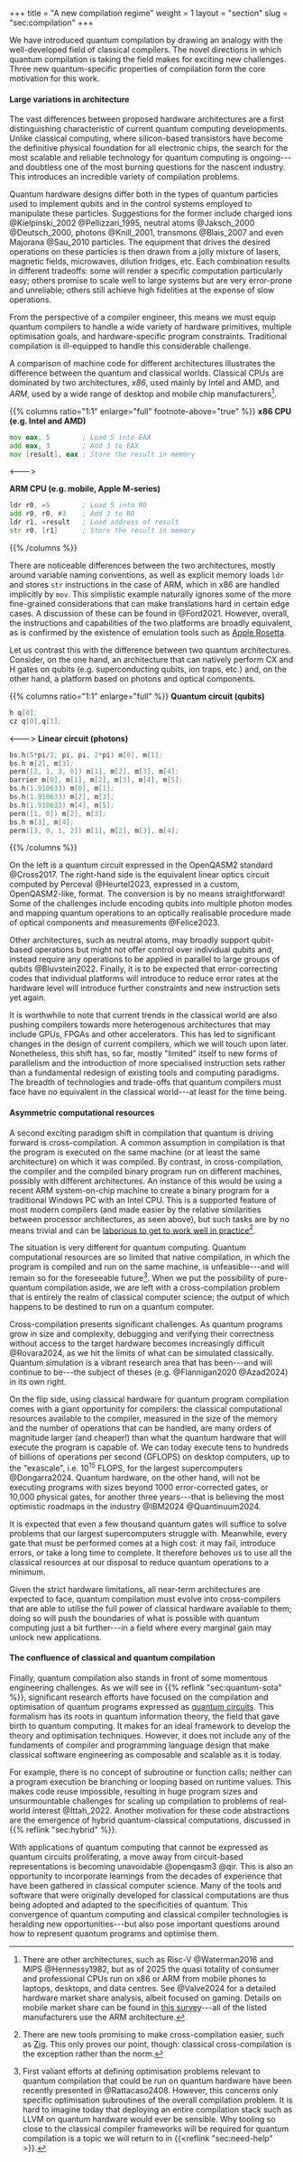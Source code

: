 +++
title = "A new compilation regime"
weight = 1
layout = "section"
slug = "sec:compilation"
+++

We have introduced quantum compilation by drawing an analogy with the
well-developed field of classical compilers. The novel directions in which
quantum compilation is taking the field makes for exciting new challenges. Three
new quantum-specific properties of compilation form the core motivation for this
work.

#### Large variations in architecture

The vast differences between proposed hardware architectures are a first
distinguishing characteristic of current quantum computing developments. Unlike
classical computing, where silicon-based transistors have become the definitive
physical foundation for all electronic chips, the search for the most scalable
and reliable technology for quantum computing is ongoing---and doubtless one of
the most burning questions for the nascent industry. This introduces an
incredible variety of compilation problems.

Quantum hardware designs differ both in the types of quantum particles used to
implement qubits and in the control systems employed to manipulate these
particles. Suggestions for the former include charged ions @Kielpinski_2002
@Pellizzari_1995, neutral atoms @Jaksch_2000 @Deutsch_2000, photons @Knill_2001,
transmons @Blais_2007 and even Majorana @Sau_2010 particles. The equipment that
drives the desired operations on these particles is then drawn from a jolly
mixture of lasers, magnetic fields, microwaves, dilution fridges, etc. Each
combination results in different tradeoffs: some will render a specific
computation particularly easy; others promise to scale well to large systems but
are very error-prone and unreliable; others still achieve high fidelities at the
expense of slow operations.

From the perspective of a compiler engineer, this means we must equip quantum
compilers to handle a wide variety of hardware primitives, multiple optimisation
goals, and hardware-specific program constraints. Traditional compilation is
ill-equipped to handle this considerable challenge.

A comparison of machine code for different architectures illustrates the
difference between the quantum and classical worlds. Classical CPUs are
dominated by two architectures, _x86_, used mainly by Intel and AMD, and _ARM_,
used by a wide range of desktop and mobile chip manufacturers[^cpu].

<!-- prettier-ignore-start -->
{{% columns ratio="1:1" enlarge="full" footnote-above="true" %}}
**x86 CPU (e.g. Intel and AMD)**
```asm
mov eax, 5        ; Load 5 into EAX
add eax, 3        ; Add 3 to EAX
mov [result], eax ; Store the result in memory

```
<--->

**ARM CPU (e.g. mobile, Apple M-series)**
```asm
ldr r0, =5        ; Load 5 into R0
add r0, r0, #3    ; Add 3 to R0
ldr r1, =result   ; Load address of result
str r0, [r1]      ; Store the result in memory
```
{{% /columns %}}
<!-- prettier-ignore-end -->

There are noticeable differences between the two architectures, mostly around
variable naming conventions, as well as explicit memory loads `ldr` and stores
`str` instructions in the case of ARM, which in x86 are handled implicitly by
`mov`. This simplistic example naturally ignores some of the more fine-grained
considerations that can make translations hard in certain edge cases. A
discussion of these can be found in @Ford2021. However, overall, the
instructions and capabilities of the two platforms are broadly equivalent, as is
confirmed by the existence of emulation tools such as
[Apple Rosetta](https://developer.apple.com/documentation/apple-silicon/about-the-rosetta-translation-environment).

Let us contrast this with the difference between two quantum architectures.
Consider, on the one hand, an architecture that can natively perform CX and H
gates on qubits (e.g. superconducting qubits, ion traps, etc.) and, on the other
hand, a platform based on photons and optical components.

<!-- prettier-ignore-start -->
{{% columns ratio="1:1" enlarge="full" %}}
**Quantum circuit (qubits)**
```asm
h q[0];
cz q[0],q[1];
```
<--->
**Linear circuit (photons)**
```asm
bs.h(5*pi/2, pi, pi, 2*pi) m[0], m[1];
bs.h m[2], m[3];
perm([2, 1, 3, 0]) m[1], m[2], m[3], m[4];
barrier m[0], m[1], m[2], m[3], m[4], m[5];
bs.h(1.910633) m[0], m[1];
bs.h(1.910633) m[2], m[3];
bs.h(1.910633) m[4], m[5];
perm([1, 0]) m[2], m[3];
bs.h m[3], m[4];
perm([3, 0, 1, 2]) m[1], m[2], m[3], m[4];
```
{{% /columns  %}}
<!-- prettier-ignore-end -->

On the left is a quantum circuit expressed in the OpenQASM2 standard @Cross2017.
The right-hand side is the equivalent linear optics circuit computed by Perceval
@Heurtel2023, expressed in a custom, OpenQASM2-like, format. The conversion is
by no means straightforward! Some of the challenges include encoding qubits into
multiple photon modes and mapping quantum operations to an optically realisable
procedure made of optical components and measurements @Felice2023.

Other architectures, such as neutral atoms, may broadly support qubit-based
operations but might not offer control over individual qubits and, instead
require any operations to be applied in parallel to large groups of qubits
@Bluvstein2022. Finally, it is to be expected that error-correcting codes that
individual platforms will introduce to reduce error rates at the hardware level
will introduce further constraints and new instruction sets yet again.

It is worthwhile to note that current trends in the classical world are also
pushing compilers towards more heterogenous architectures that may include GPUs,
FPGAs and other accelerators. This has led to significant changes in the design
of current compilers, which we will touch upon later. Nonetheless, this shift
has, so far, mostly "limited" itself to new forms of parallelism and the
introduction of more specialised instruction sets rather than a fundamental
redesign of existing tools and computing paradigms. The breadth of technologies
and trade-offs that quantum compilers must face have no equivalent in the
classical world---at least for the time being.

[^cpu]:
    There are other architectures, such as Risc-V @Waterman2016 and MIPS
    @Hennessy1982, but as of 2025 the quasi totality of consumer and
    professional CPUs run on x86 or ARM from mobile phones to laptops, desktops,
    and data centres. See @Valve2024 for a detailed hardware market share
    analysis, albeit focused on gaming. Details on mobile market share can be
    found in
    [this survey](https://www.counterpointresearch.com/insight/global-smartphone-apsoc-market-share-quarterly)---all
    of the listed manufacturers use the ARM architecture.

#### Asymmetric computational resources

A second exciting paradigm shift in compilation that quantum is driving forward
is cross-compilation. A common assumption in compilation is that the program is
executed on the same machine (or at least the same architecture) on which it was
compiled. By contrast, in cross-compilation, the compiler and the compiled
binary program run on different machines, possibly with different architectures.
An instance of this would be using a recent ARM system-on-chip machine to create
a binary program for a traditional Windows PC with an Intel CPU. This is a
supported feature of most modern compilers (and made easier by the relative
similarities between processor architectures, as seen above), but such tasks are
by no means trivial and can be
[laborious to get to work well in practice](https://preshing.com/20141119/how-to-build-a-gcc-cross-compiler/)[^zig].

[^zig]:
    There are new tools promising to make cross-compilation easier, such as
    [Zig](https://zig.guide/build-system/cross-compilation/). This only proves
    our point, though: classical cross-compilation is the exception rather than
    the norm.

The situation is very different for quantum computing. Quantum computational
resources are so limited that native compilation, in which the program is
compiled and run on the same machine, is unfeasible---and will remain so for the
foreseeable future[^qcomp]. When we put the possibility of pure-quantum
compilation aside, we are left with a cross-compilation problem that is entirely
the realm of classical computer science; the output of which happens to be
destined to run on a quantum computer.

[^qcomp]:
    First valiant efforts at defining optimisation problems relevant to quantum
    compilation that could be run on quantum hardware have been recently
    presented in @Rattacaso2408. However, this concerns only specific
    optimisation subroutines of the overall compilation problem. It is hard to
    imagine today that deploying an entire compilation stack such as LLVM on
    quantum hardware would ever be sensible. Why tooling so close to the
    classical compiler frameworks will be required for quantum compilation is a
    topic we will return to in {{<reflink "sec:need-help" >}}.

Cross-compilation presents significant challenges. As quantum programs grow in
size and complexity, debugging and verifying their correctness without access to
the target hardware becomes increasingly difficult @Rovara2024, as we hit the
limits of what can be simulated classically. Quantum simulation is a vibrant
research area that has been---and will continue to be---the subject of theses
(e.g. @Flannigan2020 @Azad2024) in its own right.

On the flip side, using classical hardware for quantum program compilation comes
with a giant opportunity for compilers: the classical computational resources
available to the compiler, measured in the size of the memory and the number of
operations that can be handled, are many orders of magnitude larger (and
cheaper!) than what the quantum hardware that will execute the program is
capable of. We can today execute tens to hundreds of billions of operations per
second (GFLOPS) on desktop computers, up to the "exascale", i.e. $10^{15}$
FLOPS, for the largest supercomputers @Dongarra2024. Quantum hardware, on the
other hand, will not be executing programs with sizes beyond 1000
error-corrected gates, or 10,000 physical gates, for another three years---that
is believing the most optimistic roadmaps in the industry @IBM2024
@Quantinuum2024.

It is expected that even a few thousand quantum gates will suffice to solve
problems that our largest supercomputers struggle with. Meanwhile, every gate
that must be performed comes at a high cost: it may fail, introduce errors, or
take a long time to complete. It therefore behoves us to use all the classical
resources at our disposal to reduce quantum operations to a minimum.

Given the strict hardware limitations, all near-term architectures are expected
to face, quantum compilation must evolve into cross-compilers that are able to
utilise the full power of classical hardware available to them; doing so will
push the boundaries of what is possible with quantum computing just a bit
further---in a field where every marginal gain may unlock new applications.

#### The confluence of classical and quantum compilation

Finally, quantum compilation also stands in front of some momentous engineering
challenges. As we will see in {{% reflink "sec:quantum-sota" %}}, significant
research efforts have focused on the compilation and optimisation of quantum
programs expressed as [quantum circuits](#the-quantum-circuit-representation).
This formalism has its roots in quantum information theory, the field that gave
birth to quantum computing. It makes for an ideal framework to develop the
theory and optimisation techniques. However, it does not include any of the
fundaments of compiler and programming language design that make classical
software engineering as composable and scalable as it is today.

For example, there is no concept of subroutine or function calls; neither can a
program execution be branching or looping based on runtime values. This makes
code reuse impossible, resulting in huge program sizes and unsurmountable
challenges for scaling up compilation to problems of real-world interest
@Ittah_2022. Another motivation for these code abstractions are the emergence of
hybrid quantum-classical computations, discussed in
{{% reflink "sec:hybrid" %}}.

With applications of quantum computing that cannot be expressed as quantum
circuits proliferating, a move away from circuit-based representations is
becoming unavoidable @openqasm3 @qir. This is also an opportunity to incorporate
learnings from the decades of experience that have been gathered in classical
computer science. Many of the tools and software that were originally developed
for classical computations are thus being adopted and adapted to the
specificities of quantum. This convergence of quantum computing and classical
compiler technologies is heralding new opportunities---but also pose important
questions around how to represent quantum programs and optimise them.
